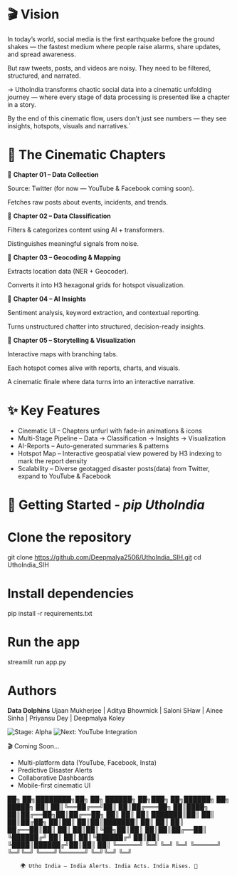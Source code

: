 # 🎬 **Vision**

In today’s world, social media is the first earthquake before the ground shakes — the fastest medium where people raise alarms, share updates, and spread awareness.

But raw tweets, posts, and videos are noisy. They need to be filtered, structured, and narrated.

->  UthoIndia transforms chaotic social data into a cinematic unfolding journey — where every stage of data processing is presented like a chapter in a story.

By the end of this cinematic flow, users don’t just see numbers — they see insights, hotspots, visuals and narratives.`

# 📖 **The Cinematic Chapters**

🔹 **Chapter 01 – Data Collection**

Source: Twitter (for now — YouTube & Facebook coming soon).

Fetches raw posts about events, incidents, and trends.

🔹 **Chapter 02 – Data Classification**

Filters & categorizes content using AI + transformers.

Distinguishes meaningful signals from noise.

🔹 **Chapter 03 – Geocoding & Mapping**

Extracts location data (NER + Geocoder).

Converts it into H3 hexagonal grids for hotspot visualization.

🔹 **Chapter 04 – AI Insights**

Sentiment analysis, keyword extraction, and contextual reporting.

Turns unstructured chatter into structured, decision-ready insights.

🔹 **Chapter 05 – Storytelling & Visualization**

Interactive maps with branching tabs.

Each hotspot comes alive with reports, charts, and visuals.

A cinematic finale where data turns into an interactive narrative.

# ✨ **Key Features**

*  Cinematic UI – Chapters unfurl with fade-in animations & icons
*  Multi-Stage Pipeline – Data → Classification → Insights → Visualization
*  AI-Reports – Auto-generated summaries & patterns
*  Hotspot Map – Interactive geospatial view powered by H3 indexing to mark the report density 
*  Scalability – Diverse geotagged disaster posts(data) from Twitter, expand to YouTube & Facebook

# 🚀 **Getting Started** - _pip UthoIndia_

# Clone the repository
git clone https://github.com/Deepmalya2506/UthoIndia_SIH.git
cd UthoIndia_SIH

# Install dependencies
pip install -r requirements.txt

# Run the app
streamlit run app.py

# **Authors**

**Data Dolphins**
Ujaan Mukherjee | Aditya Bhowmick | Saloni SHaw | Ainee Sinha | Priyansu Dey | Deepmalya Koley

![Stage: Alpha](https://img.shields.io/badge/Stage-Alpha-blue?style=for-the-badge)
![Next: YouTube Integration](https://img.shields.io/badge/Next-YouTube-red?logo=youtube&style=for-the-badge)


🎬 Coming Soon...  
- Multi-platform data (YouTube, Facebook, Insta)  
- Predictive Disaster Alerts  
- Collaborative Dashboards  
- Mobile-first cinematic UI  

██╗   ██╗████████╗██╗  ██╗ ██████╗     ██╗███╗   ██╗██████╗ ██╗ █████╗ 
██║   ██║╚══██╔══╝██║  ██║██╔═══██╗    ██║████╗  ██║██╔══██╗██║██╔══██╗
██║   ██║   ██║   ███████║██║   ██║    ██║██╔██╗ ██║██║  ██║██║███████║
██║   ██║   ██║   ██╔══██║██║   ██║    ██║██║╚██╗██║██║  ██║██║██╔══██║
╚██████╔╝   ██║   ██║  ██║╚██████╔╝    ██║██║ ╚████║██████╔╝██║██║  ██║
 ╚═════╝    ╚═╝   ╚═╝  ╚═╝ ╚═════╝     ╚═╝╚═╝  ╚═══╝╚═════╝ ╚═╝╚═╝  ╚═╝
                                                                       
        🌍 Utho India — India Alerts. India Acts. India Rises. 🚀
